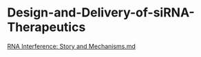 # Design-and-Delivery-of-siRNA-Therapeutics
[RNA Interference: Story and Mechanisms.md](https://github.com/zcgkiller/Design-and-Delivery-of-siRNA-Therapeutics/blob/main/RNA%20Interference%20Story%20and%20Mechanisms.md)
